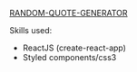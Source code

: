[RANDOM-QUOTE-GENERATOR](https://zayeer.github.io/random-quote-generator/)

Skills used:
* ReactJS (create-react-app)
* Styled components/css3

